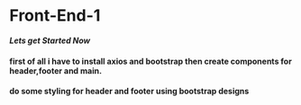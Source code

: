# Front-End-1
**_Lets get Started Now_**
#### first of all i have to install axios and bootstrap then create components for header,footer and main.
#### do some styling for header and footer using bootstrap designs 